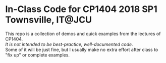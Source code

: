 # In-Class Code for CP1404 2018 SP1 Townsville, IT@JCU

This repo is a collection of demos and quick examples 
from the lectures of CP1404.  
_It is not intended to be best-practice, well-documented code._  
Some of it will be just fine, but I usually make no extra effort after class to "fix up" or complete examples.

